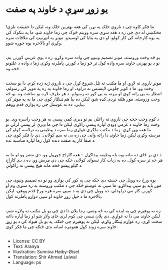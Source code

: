 # یو زوړ سړې د خاوند په صفت

##
ما فکر کاوه چی د ناروي خلک په نړۍ کي هغه بهترین خلک وه، لیکن دا حقیقت نلري! مخکښي له دې چی زه د هغه سړی سره ووینم څوک چی زما خاوند شو، ما په بنکوک کي په یوه کارخانه کي کار کولو، او دي په پتایا کي اوسیدو. مونږ په انټرنیټ کي ملاقات سره وکړي او بالاخره یوه جوړه شوو.

##
یو څه وخت وروسته، مونږ تصمیم ونیوو چی واده سره وکړو. زه د یوې غریبي کورنۍ یم، نو د یو بهرني خاوند سره واده کول تر څو زما د کورنۍ پاملرنه وکړي زما د واده د علتونو څخه وه.

##
مونږ ناروي ته لاړو، او ما مکتب ته تلل شروع کړل چې د ناروي ژبه زده کړم. دا یو سخت وخت وو. ما د کوټر چلوني لایسنس نه درلود، او زما خاوند به زه په موټر کي رسولم، انتظار به یی راته کوي او بیرته به یی کور ته رسولم. د هر طرف لاره یو ساعت وه. یو څه وخت وروسته، موږ هلته نږدې کډه شو، لیکن ده بیا هم ټینګار کوي چی ما به په موټر کي بیایی. ده نه غوښتل چی زه یوازي قدم ووهم.

##
د کوم وخت څخه چی ناروي ته راغلي یم نو ډیري کمي پیسي به هر وخت راسره وې. یو وخت زما خاوند د غرمي ډوډي لپاره پیسې راکړي لیکن دا چی ما ډیرې لږ پیسې لرلي نو ما هغه پټي کړې. زما د مکتب ملګري غواړي زما سره د وظیفي په ترلاسه کولو کي مرسته وکړي لیکن زما خاوند دا راته وایی چی زه یی نه سم کولایی. دي دا فکر کوي چی د صفا کار په صفت دنده کول زما لپاره مناسبه نده.

##
د دې پر ځای ده ماته یوه بله وظیفه پیداکړل – هغه ګاراج جوړول وو. دي مشر وو او ما به هر څه تر سره کول. ده به زیات کار نسوای کولایی ځکه چی دي مریض وو. ده د دي ګاراج د ګټلو پیسو څخه ماته هیڅ پیسې نه راکولې.

##
یوه ورځ ده وویل چی خسته دې ځکه چی په کور کي یوازې وو نو ده تصمیم ونیوی چی موږ باید یو سپې پیداکړو. ما سپې نه غوښتو ځکه چی د مکتب وروسته به زه ستړي وم او کورنۍ کار مې درلودلي. ده وویل چی دي به د سپی سره هره ورځ قدم ووهي، لیکن بالاخره ما د خپل زوړ خاوند او سپی دواړو پاملرنه کول.

##
زه نه پوهیږم چی په اینده کي به څه وشي. زما پلان دا دې چی یو بل مکتب ته ولاړه شم، لیکن خاوند مې دا نه غواړي. دي پلان نیسي چی کوم لرې ځای ولاړ شو او زما لپاره داغه سخت کړي. زه غواړم ټینګار وکړم، لیکن نه پوهیږم چی څنګه. په یو بل هیواد کي د یو زوړ خاوند سره ژوند کول هغومره اسانه ندی څنګه چی ما فکر کوی.

##
* License: CC BY
* Text: Aranya
* Illustration: Sunniva Høiby-Øiset
* Translation: Shir Ahmad Laiwal
* Language: ps
